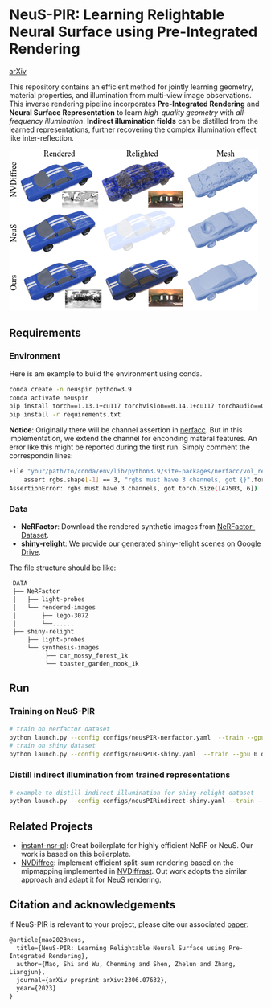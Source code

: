 # NeuS-PIR: Learning Relightable Neural Surface using Pre-Integrated Rendering

[arXiv](https://arxiv.org/abs/2306.07632)

This repository contains an efficient method for jointly learning geometry, material properties, and illumination from multi-view image observations. This inverse rendering pipeline incorporates **Pre-Integrated Rendering** and **Neural Surface Representation** to learn *high-quality geometry* with *all-frequency illumination*. **Indirect illumination fields** can be distilled from the learned representations, further recovering the complex illumination effect like inter-reflection.


<img src="figs/NeuSPIR-compair.png">

## Requirements
### Environment 
Here is am example to build the environment using conda.
``` sh
conda create -n neuspir python=3.9
conda activate neuspir
pip install torch==1.13.1+cu117 torchvision==0.14.1+cu117 torchaudio==0.13.1 --extra-index-url https://download.pytorch.org/whl/cu117
pip install -r requirements.txt
```
**Notice**: Originally there will be channel assertion in [nerfacc](https://www.nerfacc.com/). But in this implementation, we extend the channel for enconding materal features. An error like this might be reported during the first run. Simply comment the correspondin lines:
``` sh
File "your/path/to/conda/env/lib/python3.9/site-packages/nerfacc/vol_rendering.py", line 116, in rendering
    assert rgbs.shape[-1] == 3, "rgbs must have 3 channels, got {}".format(
AssertionError: rgbs must have 3 channels, got torch.Size([47503, 6])
```

### Data
 - **NeRFactor**: Download the rendered synthetic images from [NeRFactor-Dataset](https://drive.google.com/drive/folders/1-9HhqWwJhTBjUZqttLafKo72fNl4sB5E).
 - **shiny-relight**: We provide our generated shiny-relight scenes on [Google Drive](https://drive.google.com/drive/folders/1n9gLglWTdF93y8bv-hZq7Af5ozMXqLN7?usp=drive_link).

 The file structure should be like:
 ``` 
  DATA
  ├── NeRFactor
  │   ├── light-probes
  │   └── rendered-images
  │       ├── lego-3072
  │       └──......
  ├── shiny-relight
      ├── light-probes
      └── synthesis-images
           ├── car_mossy_forest_1k
           └── toaster_garden_nook_1k
 ```

## Run
### Training on NeuS-PIR

``` sh
# train on nerfactor dataset
python launch.py --config configs/neusPIR-nerfactor.yaml  --train --gpu 0 dataset.scene=lego_3072 tag=lego
# train on shiny dataset
python launch.py --config configs/neusPIR-shiny.yaml  --train --gpu 0 dataset.scene=car_mossy_forest_1k tag=shiny-car

```

### Distill indirect illumination from trained representations
``` sh
# example to distill indirect illumination for shiny-relight dataset
python launch.py --config configs/neusPIRindirect-shiny.yaml --train --gpu 0
```



## Related Projects
- [instant-nsr-pl](https://github.com/bennyguo/instant-nsr-pl): Great boilerplate for highly efficient NeRF or NeuS. Our work is based on this boilerplate.
- [NVDiffrec](https://github.com/NVlabs/nvdiffrec): implement efficient split-sum rendering based on the mipmapping implemented in [NVDiffrast](https://github.com/NVlabs/nvdiffrast). Out work adopts the similar approach and adapt it for NeuS rendering.

## Citation and acknowledgements
If NeuS-PIR is relevant to your project, please cite our associated [paper](https://arxiv.org/abs/2306.07632):
```
@article{mao2023neus,
  title={NeuS-PIR: Learning Relightable Neural Surface using Pre-Integrated Rendering},
  author={Mao, Shi and Wu, Chenming and Shen, Zhelun and Zhang, Liangjun},
  journal={arXiv preprint arXiv:2306.07632},
  year={2023}
}
```
